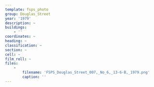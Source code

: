 ```yaml
---
template: fsps_photo
group: Douglas_Street
year: '1979'
description: ~
buildings:
    - ''
coordinates: ~
heading: ~
classification: ~
section: ~
cell: ~
film_roll: ~
files:
    -
        filename: 'FSPS_Douglas_Street_007,_No_6,_13-6-B,_1979.png'
        caption: ''
---
```

